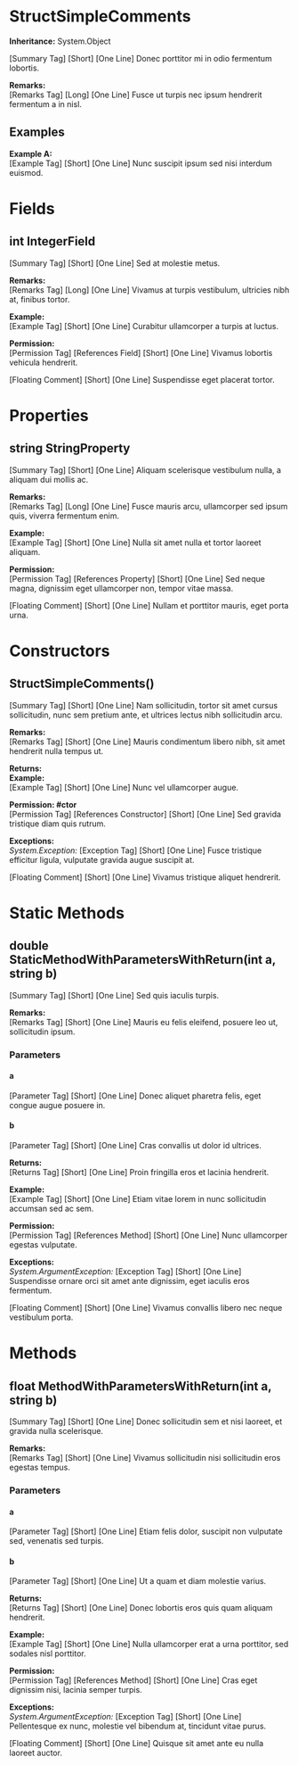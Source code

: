 # StructSimpleComments

**Inheritance:** System.Object  
  
[Summary Tag] [Short] [One Line] Donec porttitor mi in odio fermentum lobortis.

**Remarks:**  
[Remarks Tag] [Long] [One Line] Fusce ut turpis nec ipsum hendrerit fermentum a in nisl.

## Examples

**Example A:**  
[Example Tag] [Short] [One Line] Nunc suscipit ipsum sed nisi interdum euismod.

# Fields

## int IntegerField

[Summary Tag] [Short] [One Line] Sed at molestie metus.

**Remarks:**  
[Remarks Tag] [Long] [One Line] Vivamus at turpis vestibulum, ultricies nibh at, finibus tortor.

**Example:**  
[Example Tag] [Short] [One Line] Curabitur ullamcorper a turpis at luctus.

**Permission:**  
[Permission Tag] [References Field] [Short] [One Line] Vivamus lobortis vehicula hendrerit.

[Floating Comment] [Short] [One Line] Suspendisse eget placerat tortor.

# Properties

## string StringProperty

[Summary Tag] [Short] [One Line] Aliquam scelerisque vestibulum nulla, a aliquam dui mollis ac.

**Remarks:**  
[Remarks Tag] [Long] [One Line] Fusce mauris arcu, ullamcorper sed ipsum quis, viverra fermentum enim.

**Example:**  
[Example Tag] [Short] [One Line] Nulla sit amet nulla et tortor laoreet aliquam.

**Permission:**  
[Permission Tag] [References Property] [Short] [One Line] Sed neque magna, dignissim eget ullamcorper non, tempor vitae massa.

[Floating Comment] [Short] [One Line] Nullam et porttitor mauris, eget porta urna.

# Constructors

##  StructSimpleComments()

[Summary Tag] [Short] [One Line] Nam sollicitudin, tortor sit amet cursus sollicitudin, nunc sem pretium ante, et ultrices lectus nibh sollicitudin arcu.

**Remarks:**  
[Remarks Tag] [Short] [One Line] Mauris condimentum libero nibh, sit amet hendrerit nulla tempus ut.

**Returns:**  
**Example:**  
[Example Tag] [Short] [One Line] Nunc vel ullamcorper augue.

**Permission: #ctor**  
[Permission Tag] [References Constructor] [Short] [One Line] Sed gravida tristique diam quis rutrum.

**Exceptions:**  
_System.Exception:_ [Exception Tag] [Short] [One Line] Fusce tristique efficitur ligula, vulputate gravida augue suscipit at.

[Floating Comment] [Short] [One Line] Vivamus tristique aliquet hendrerit.

# Static Methods

## double StaticMethodWithParametersWithReturn(int a, string b)

[Summary Tag] [Short] [One Line] Sed quis iaculis turpis.

**Remarks:**  
[Remarks Tag] [Short] [One Line] Mauris eu felis eleifend, posuere leo ut, sollicitudin ipsum.

### Parameters

#### a

[Parameter Tag] [Short] [One Line] Donec aliquet pharetra felis, eget congue augue posuere in.

#### b

[Parameter Tag] [Short] [One Line] Cras convallis ut dolor id ultrices.

**Returns:**  
[Returns Tag] [Short] [One Line] Proin fringilla eros et lacinia hendrerit.

**Example:**  
[Example Tag] [Short] [One Line] Etiam vitae lorem in nunc sollicitudin accumsan sed ac sem.

**Permission:**  
[Permission Tag] [References Method] [Short] [One Line] Nunc ullamcorper egestas vulputate.

**Exceptions:**  
_System.ArgumentException:_ [Exception Tag] [Short] [One Line] Suspendisse ornare orci sit amet ante dignissim, eget iaculis eros fermentum.

[Floating Comment] [Short] [One Line] Vivamus convallis libero nec neque vestibulum porta.

# Methods

## float MethodWithParametersWithReturn(int a, string b)

[Summary Tag] [Short] [One Line] Donec sollicitudin sem et nisi laoreet, et gravida nulla scelerisque.

**Remarks:**  
[Remarks Tag] [Short] [One Line] Vivamus sollicitudin nisi sollicitudin eros egestas tempus.

### Parameters

#### a

[Parameter Tag] [Short] [One Line] Etiam felis dolor, suscipit non vulputate sed, venenatis sed turpis.

#### b

[Parameter Tag] [Short] [One Line] Ut a quam et diam molestie varius.

**Returns:**  
[Returns Tag] [Short] [One Line] Donec lobortis eros quis quam aliquam hendrerit.

**Example:**  
[Example Tag] [Short] [One Line] Nulla ullamcorper erat a urna porttitor, sed sodales nisl porttitor.

**Permission:**  
[Permission Tag] [References Method] [Short] [One Line] Cras eget dignissim nisi, lacinia semper turpis.

**Exceptions:**  
_System.ArgumentException:_ [Exception Tag] [Short] [One Line] Pellentesque ex nunc, molestie vel bibendum at, tincidunt vitae purus.

[Floating Comment] [Short] [One Line] Quisque sit amet ante eu nulla laoreet auctor.

